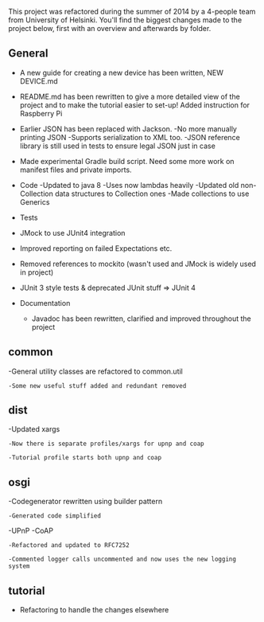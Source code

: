 This project was refactored during the summer of 2014 by a 4-people team from University of Helsinki. You'll find the biggest changes made to the project below, first with an overview and afterwards by folder.


General
-------

- A new guide for creating a new device has been written, NEW DEVICE.md 
- README.md has been rewritten to give a more detailed view of the project and to make the tutorial easier to set-up! Added instruction for Raspberry Pi
- Earlier JSON has been replaced with Jackson.
	-No more manually printing JSON
	-Supports serialization to XML too.
	-JSON reference library is still used in tests to ensure legal JSON just in case
- Made experimental Gradle build script. Need some more work on manifest files and private imports.
- Code
	-Updated to java 8
		-Uses now lambdas heavily
		-Updated old non-Collection data structures to Collection ones
			-Made collections to use Generics
- Tests
- JMock to use JUnit4 integration
- Improved reporting on failed Expectations etc.
- Removed references to mockito (wasn't used and JMock is widely used in project)
- JUnit 3 style tests & deprecated JUnit stuff => JUnit 4

- Documentation

	- Javadoc has been rewritten, clarified and improved throughout the project


common
------

-General utility classes are refactored to common.util

	-Some new useful stuff added and redundant removed

dist
----
-Updated xargs

	-Now there is separate profiles/xargs for upnp and coap
	
	-Tutorial profile starts both upnp and coap

osgi
----

-Codegenerator rewritten using builder pattern

	-Generated code simplified
-UPnP
-CoAP

	-Refactored and updated to RFC7252
	
	-Commented logger calls uncommented and now uses the new logging system

tutorial
--------

- Refactoring to handle the changes elsewhere
